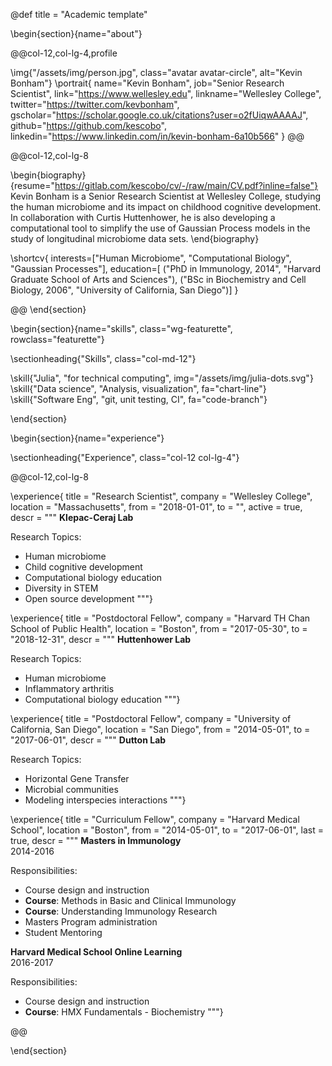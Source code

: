 @def title = "Academic template"

<!-- -----------------
     BIOGRAPHY SECTION
     ----------------- -->

\begin{section}{name="about"}

<!-- LEFT COLUMN -->
@@col-12,col-lg-4,profile

\img{"/assets/img/person.jpg", class="avatar avatar-circle", alt="Kevin Bonham"}
\portrait{
  name="Kevin Bonham",
  job="Senior Research Scientist",
  link="https://www.wellesley.edu",
  linkname="Wellesley College",
  twitter="https://twitter.com/kevbonham",
  gscholar="https://scholar.google.co.uk/citations?user=o2fUiqwAAAAJ",
  github="https://github.com/kescobo",
  linkedin="https://www.linkedin.com/in/kevin-bonham-6a10b566"
}
@@ <!-- end of column -->

<!-- RIGHT COLUMN -->
@@col-12,col-lg-8

\begin{biography}{resume="https://gitlab.com/kescobo/cv/-/raw/main/CV.pdf?inline=false"}
  Kevin Bonham is a Senior Research Scientist at Wellesley College,
  studying the human microbiome and its impact on childhood cognitive development.
  In collaboration with Curtis Huttenhower, he is also developing a computational tool
  to simplify the use of Gaussian Process models in the study of longitudinal microbiome data sets.
\end{biography}

\shortcv{
  interests=["Human Microbiome", "Computational Biology", "Gaussian Processes"],
  education=[
    ("PhD in Immunology, 2014", "Harvard Graduate School of Arts and Sciences"),
    ("BSc in Biochemistry and Cell Biology, 2006", "University of California, San Diego")]
}

@@ <!-- end of column -->
\end{section}

<!-- --------------
     SKILLS SECTION
     -------------- -->

\begin{section}{name="skills", class="wg-featurette", rowclass="featurette"}

\sectionheading{"Skills", class="col-md-12"}

\skill{"Julia", "for technical computing", img="/assets/img/julia-dots.svg"}
\skill{"Data science", "Analysis, visualization", fa="chart-line"}
\skill{"Software Eng", "git, unit testing, CI", fa="code-branch"}

\end{section}


<!-- ------------------
     EXPERIENCE SECTION
     ------------------ -->

\begin{section}{name="experience"}

\sectionheading{"Experience", class="col-12 col-lg-4"}

@@col-12,col-lg-8

\experience{
  title = "Research Scientist",
  company = "Wellesley College",
  location = "Massachusetts",
  from = "2018-01-01",
  to = "",
  active = true,
  descr = """
**Klepac-Ceraj Lab**

Research Topics:

* Human microbiome
* Child cognitive development
* Computational biology education
* Diversity in STEM
* Open source development
"""}

\experience{
  title = "Postdoctoral Fellow",
  company = "Harvard TH Chan School of Public Health",
  location = "Boston",
  from = "2017-05-30",
  to = "2018-12-31",
  descr = """
**Huttenhower Lab**

Research Topics:

* Human microbiome
* Inflammatory arthritis
* Computational biology education
"""}

\experience{
  title = "Postdoctoral Fellow",
  company = "University of California, San Diego",
  location = "San Diego",
  from = "2014-05-01",
  to = "2017-06-01",
  descr = """
**Dutton Lab**

Research Topics:

* Horizontal Gene Transfer
* Microbial communities
* Modeling interspecies interactions
"""}

\experience{
  title = "Curriculum Fellow",
  company = "Harvard Medical School",
  location = "Boston",
  from = "2014-05-01",
  to = "2017-06-01",
  last = true,
  descr = """
**Masters in Immunology**  
2014-2016

Responsibilities:

* Course design and instruction
* **Course**: Methods in Basic and Clinical Immunology
* **Course**: Understanding Immunology Research
* Masters Program administration
* Student Mentoring

**Harvard Medical School Online Learning**  
2016-2017

Responsibilities:

* Course design and instruction
* **Course**: HMX Fundamentals - Biochemistry
"""}

@@

\end{section}

<!-- --------------------
     RECENT POSTS SECTION
     -------------------- -->

<!-- \begin{section}{name="posts", class="wg-pages"} -->

<!-- \sectionheading{"Recent Posts", class="col-12 col-lg-4"} -->

<!-- @@col-12,col-lg-8 -->

<!-- {{recentposts 5}} -->

<!-- @@ -->

<!-- \end{section} -->

<!-- -----------------
     PORTFOLIO SECTION XXX
     ----------------- -->

<!-- -------------
     TALKS SECTION XXX
     ------------- -->

<!-- --------------------
     FEATURED PUB SECTION XXX
     -------------------- -->

<!-- ---------------------------
     RECENT PUBLICATIONS SECTION XXX
     --------------------------- -->
